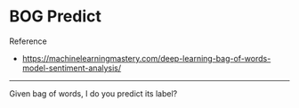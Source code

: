 # BOG Predict

Reference

- https://machinelearningmastery.com/deep-learning-bag-of-words-model-sentiment-analysis/

----

Given bag of words, I do you predict its label?